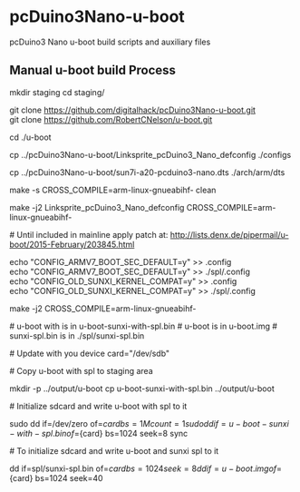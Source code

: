 # pcDuino3Nano-u-boot
pcDuino3 Nano u-boot build scripts and auxiliary files

Manual u-boot build Process
---------------------------
mkdir staging
cd staging/

git clone https://github.com/digitalhack/pcDuino3Nano-u-boot.git<br>
git clone https://github.com/RobertCNelson/u-boot.git<br>

cd ./u-boot

cp ../pcDuino3Nano-u-boot/Linksprite_pcDuino3_Nano_defconfig ./configs

cp ../pcDuino3Nano-u-boot/sun7i-a20-pcduino3-nano.dts ./arch/arm/dts

make -s CROSS_COMPILE=arm-linux-gnueabihf- clean

make -j2 Linksprite_pcDuino3_Nano_defconfig CROSS_COMPILE=arm-linux-gnueabihf-

\# Until included in mainline apply patch at: http://lists.denx.de/pipermail/u-boot/2015-February/203845.html


echo "CONFIG_ARMV7_BOOT_SEC_DEFAULT=y" >> .config<br>
echo "CONFIG_ARMV7_BOOT_SEC_DEFAULT=y" >> ./spl/.config<br>
echo "CONFIG_OLD_SUNXI_KERNEL_COMPAT=y" >> .config<br>
echo "CONFIG_OLD_SUNXI_KERNEL_COMPAT=y" >> ./spl/.config<br>


make -j2 CROSS_COMPILE=arm-linux-gnueabihf-

\# u-boot with is in u-boot-sunxi-with-spl.bin
\# u-boot is in u-boot.img
\# sunxi-spl.bin is in ./spl/sunxi-spl.bin

\# Update with you device
card="/dev/sdb"

\# Copy u-boot with spl to staging area

mkdir -p ../output/u-boot
cp u-boot-sunxi-with-spl.bin ../output/u-boot

\# Initialize sdcard and write u-boot with spl to it

sudo dd if=/dev/zero of=${card} bs=1M count=1
sudo dd if=u-boot-sunxi-with-spl.bin of=${card} bs=1024 seek=8
sync

\# To initialize sdcard and write u-boot and sunxi spl to it

dd if=spl/sunxi-spl.bin of=${card} bs=1024 seek=8
dd if=u-boot.img of=${card} bs=1024 seek=40
